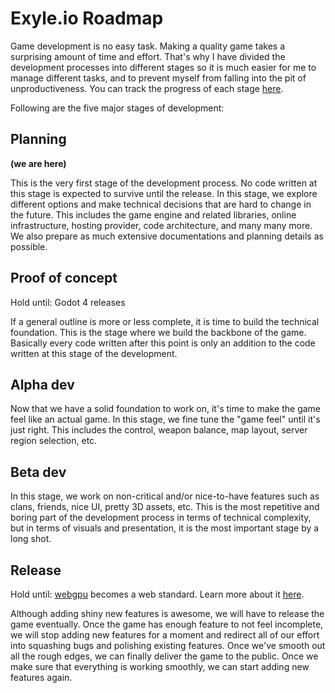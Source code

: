 # Exyle.io Roadmap

Game development is no easy task.
Making a quality game takes a surprising amount of time and effort.
That's why I have divided the development processes into different stages so it is much easier for me to manage different tasks,
and to prevent myself from falling into the pit of unproductiveness.
You can track the progress of each stage [here](https://github.com/exyleio/exyleio/milestones).

Following are the five major stages of development:

## Planning

**(we are here)**

This is the very first stage of the development process.
No code written at this stage is expected to survive until the release.
In this stage, we explore different options and make technical decisions that are hard to change in the future.
This includes the game engine and related libraries, online infrastructure, hosting provider, code architecture, and many many more.
We also prepare as much extensive documentations and planning details as possible.

## Proof of concept

Hold until: Godot 4 releases

If a general outline is more or less complete,
it is time to build the technical foundation.
This is the stage where we build the backbone of the game.
Basically every code written after this point is only an addition to the code written at this stage of the development.

## Alpha dev

Now that we have a solid foundation to work on, it's time to make the game feel like an actual game.
In this stage, we fine tune the "game feel" until it's just right.
This includes the control, weapon balance, map layout, server region selection, etc.

## Beta dev

In this stage, we work on non-critical and/or nice-to-have features such as clans, friends, nice UI, pretty 3D assets, etc.
This is the most repetitive and boring part of the development process in terms of technical complexity,
but in terms of visuals and presentation, it is the most important stage by a long shot.

## Release

Hold until: [webgpu](https://www.w3.org/TR/webgpu/) becomes a web standard. Learn more about it [here](./fragments/webgpu.md).

Although adding shiny new features is awesome, we will have to release the game eventually.
Once the game has enough feature to not feel incomplete,
we will stop adding new features for a moment and redirect all of our effort into squashing bugs and polishing existing features.
Once we've smooth out all the rough edges, we can finally deliver the game to the public.
Once we make sure that everything is working smoothly, we can start adding new features again.
